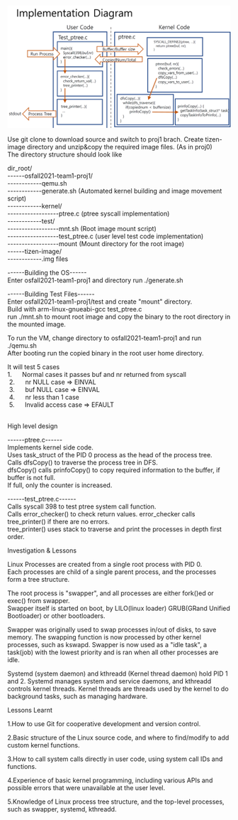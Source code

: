 ![proj1_diagram](./proj1_diagram.PNG)

Use git clone to download source and switch to proj1 brach.
Create tizen-image directory and unzip&copy the required image files. (As in proj0)  
The directory structure should look like  
  
dir_root/  
------osfall2021-team1-proj1/  
------------qemu.sh  
------------generate.sh  (Automated kernel building and image movement script)  
------------kernel/  
------------------ptree.c  (ptree syscall implementation)  
------------test/  
------------------mnt.sh   (Root image mount script)  
------------------test_ptree.c  (user level test code implementation)  
------------------mount  (Mount directory for the root image)  
------tizen-image/  
------------.img files   

------Building the OS------  
Enter osfall2021-team1-proj1 and directory run ./generate.sh  

------Building Test Files------  
Enter osfall2021-team1-proj1/test and create "mount" directory.  
Build with arm-linux-gnueabi-gcc test_ptree.c  
run ./mnt.sh to mount root image and copy the binary to the root directory in the mounted image.  

To run the VM, change directory to osfall2021-team1-proj1 and run ./qemu.sh  
After booting run the copied binary in the root user home directory.  

It will test 5 cases  
 1.      Normal cases it passes buf and nr returned from syscall  
 2.      nr NULL case => EINVAL  
 3.      buf NULL case => EINVAL  
 4.      nr less than 1 case  
 5.      Invalid access case => EFAULT  
   
   
 High level design  
 
 ------ptree.c------  
 Implements kernel side code.  
 Uses task_struct of the PID 0 process as the head of the process tree.  
 Calls dfsCopy() to traverse the process tree in DFS.  
 dfsCopy() calls prinfoCopy() to copy required information to the buffer, if buffer is not full.  
 If full, only the counter is increased.  
   
 ------test_ptree.c------  
Calls syscall 398 to test ptree system call function.  
Calls error_checker() to check return values. error_checker calls tree_printer() if there are no errors.  
tree_printer() uses stack to traverse and print the processes in depth first order.  
  
  
Investigation & Lessons  

Linux Processes are created from a single root process with PID 0.  
Each processes are child of a single parent process, and the processes form a tree structure.   

The root process is "swapper", and all processes are either fork()ed or exec() from swapper.  
Swapper itself is started on boot, by LILO(linux loader) GRUB(GRand Unified Bootloader) or other bootloaders.  

Swapper was originally used to swap processes in/out of disks, to save memory. 
The swapping function is now processed by other kernel processes, such as kswapd. 
Swapper is now used as a "idle task", a task(job) with the lowest priority and is ran when all other processes are idle.  

Systemd (system daemon) and kthreadd (Kernel thread daemon) hold PID 1 and 2. 
Systemd manages system and service daemons, and kthreadd controls kernel threads. 
Kernel threads are threads used by the kernel to do background tasks, such as managing hardware.  
  
  
Lessons Learnt

1.How to use Git for cooperative development and version control.  

2.Basic structure of the Linux source code, and where to find/modify to add custom kernel functions.  

3.How to call system calls directly in user code, using system call IDs and functions.  

4.Experience of basic kernel programming, including various APIs and possible errors that were unavailable at the user level.  

5.Knowledge of Linux process tree structure, and the top-level processes, such as swapper, systemd, kthreadd.  



